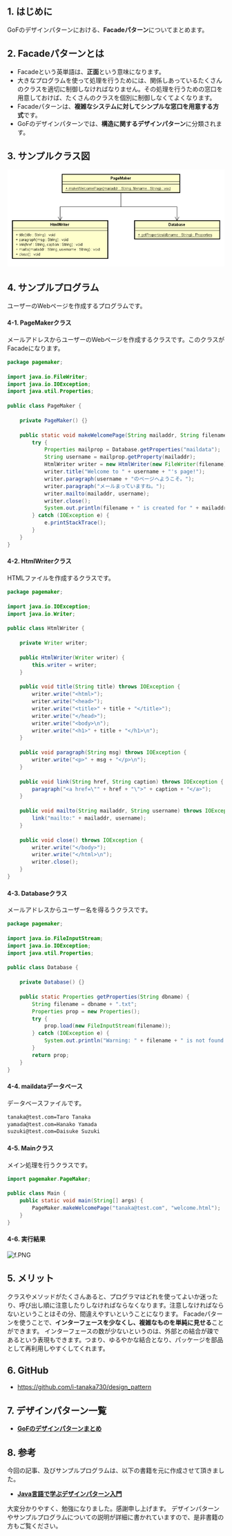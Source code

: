 ## 1. はじめに

GoFのデザインパターンにおける、**Facadeパターン**についてまとめます。

## 2. Facadeパターンとは
- Facadeという英単語は、**正面**という意味になります。
- 大きなプログラムを使って処理を行うためには、関係しあっているたくさんのクラスを適切に制御しなければなりません。その処理を行うための窓口を用意しておけば、たくさんのクラスを個別に制御しなくてよくなります。
- Facadeパターンは、**複雑なシステムに対してシンプルな窓口を用意する方式**です。
- GoFのデザインパターンでは、**構造に関するデザインパターン**に分類されます。

## 3. サンプルクラス図
![](./images/Facade.PNG)

## 4. サンプルプログラム
ユーザーのWebページを作成するプログラムです。

#### 4-1. PageMakerクラス
メールアドレスからユーザーのWebページを作成するクラスです。このクラスがFacadeになります。

```java:PageMaker.java
package pagemaker;

import java.io.FileWriter;
import java.io.IOException;
import java.util.Properties;

public class PageMaker {

	private PageMaker() {}

	public static void makeWelcomePage(String mailaddr, String filename) {
		try {
			Properties mailprop = Database.getProperties("maildata");
			String username = mailprop.getProperty(mailaddr);
			HtmlWriter writer = new HtmlWriter(new FileWriter(filename));
			writer.title("Welcome to " + username + "'s page!");
			writer.paragraph(username + "のページへようこそ。");
			writer.paragraph("メールまっていますね。");
			writer.mailto(mailaddr, username);
			writer.close();
			System.out.println(filename + " is created for " + mailaddr + " (" + username + ")");
		} catch (IOException e) {
			e.printStackTrace();
		}
	}
}
```

#### 4-2. HtmlWriterクラス
HTMLファイルを作成するクラスです。

```java:v.java
package pagemaker;

import java.io.IOException;
import java.io.Writer;

public class HtmlWriter {

	private Writer writer;

	public HtmlWriter(Writer writer) {
        this.writer = writer;
    }

	public void title(String title) throws IOException {
        writer.write("<html>");
        writer.write("<head>");
        writer.write("<title>" + title + "</title>");
        writer.write("</head>");
        writer.write("<body>\n");
        writer.write("<h1>" + title + "</h1>\n");
    }

	public void paragraph(String msg) throws IOException {
        writer.write("<p>" + msg + "</p>\n");
    }

	public void link(String href, String caption) throws IOException {
        paragraph("<a href=\"" + href + "\">" + caption + "</a>");
    }

	public void mailto(String mailaddr, String username) throws IOException {
        link("mailto:" + mailaddr, username);
    }

	public void close() throws IOException {
        writer.write("</body>");
        writer.write("</html>\n");
        writer.close();
    }
}
```

#### 4-3. Databaseクラス
メールアドレスからユーザー名を得るうクラスです。

```java:Database.java
package pagemaker;

import java.io.FileInputStream;
import java.io.IOException;
import java.util.Properties;

public class Database {

	private Database() {}

	public static Properties getProperties(String dbname) {
		String filename = dbname + ".txt";
		Properties prop = new Properties();
		try {
			prop.load(new FileInputStream(filename));
		} catch (IOException e) {
			System.out.println("Warning: " + filename + " is not found.");
		}
		return prop;
	}
}
```

#### 4-4. maildataデータベース
データベースファイルです。

```java:maildata.txt
tanaka@test.com=Taro Tanaka
yamada@test.com=Hanako Yamada
suzuki@test.com=Daisuke Suzuki
```

#### 4-5. Mainクラス
メイン処理を行うクラスです。

```java:Main.java
import pagemaker.PageMaker;

public class Main {
	public static void main(String[] args) {
		PageMaker.makeWelcomePage("tanaka@test.com", "welcome.html");
	}
}
```

#### 4-6. 実行結果
![f.PNG](https://qiita-image-store.s3.amazonaws.com/0/247638/3aebd09e-4e02-4ede-bb40-3d8900943f8f.png)

## 5. メリット
クラスやメソッドがたくさんあると、プログラマはどれを使ってよいか迷ったり、呼び出し順に注意したりしなければならなくなります。注意しなければならないということはその分、間違えやすいということになります。
Facadeパターンを使うことで、**インターフェースを少なくし、複雑なものを単純に見せる**ことができます。
インターフェースの数が少ないというのは、外部との結合が疎であるという表現もできます。つまり、ゆるやかな結合となり、パッケージを部品として再利用しやすくしてくれます。

## 6. GitHub
- https://github.com/i-tanaka730/design_pattern

## 7. デザインパターン一覧
- [**GoFのデザインパターンまとめ**](https://github.com/i-tanaka730/design_pattern/blob/master/docs/GoFのデザインパターンまとめ.md)

## 8. 参考
今回の記事、及びサンプルプログラムは、以下の書籍を元に作成させて頂きました。

- [**Java言語で学ぶデザインパターン入門**](
https://www.amazon.co.jp/%E5%A2%97%E8%A3%9C%E6%94%B9%E8%A8%82%E7%89%88Java%E8%A8%80%E8%AA%9E%E3%81%A7%E5%AD%A6%E3%81%B6%E3%83%87%E3%82%B6%E3%82%A4%E3%83%B3%E3%83%91%E3%82%BF%E3%83%BC%E3%83%B3%E5%85%A5%E9%96%80-%E7%B5%90%E5%9F%8E-%E6%B5%A9/dp/4797327030/ref=sr_1_1?ie=UTF8&qid=1549628781)

大変分かりやすく、勉強になりました。感謝申し上げます。
デザインパターンやサンプルプログラムについての説明が詳細に書かれていますので、是非書籍の方もご覧ください。
